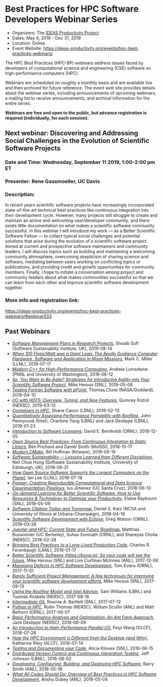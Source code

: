 
# Best Practices for HPC Software Developers Webinar Series

- Organizers: The [IDEAS Productivity Project](https://ideas-productivity.org/)
- Dates: May 4, 2016 - Dec 31, 2019
- Location: Online
- Event Website: https://ideas-productivity.org/events/hpc-best-practices-webinars/

The HPC Best Practices (HPC-BP) webinars address issues faced by developers of computational science and engineering (CSE) software on high-performance computers (HPC). 

Webinars are scheduled on roughly a monthly basis and are available live and then archived for future reference. The event web site provides details about the webinar series, including announcements of upcoming webinars, a mailing list to receive announcements, and archival information for the entire series.

**Webinars are free and open to the public, but advance registration is required (individually, for each session).**

## Next webinar: Discovering and Addressing Social Challenges in the Evolution of Scientific Software Projects

### Date and Time: Wednesday, September 11 2019, 1:00-2:00 pm ET 
### Presenter: Rene Gassmoeller, UC Davis
### Description: 
In recent years scientific software projects have increasingly incorporated state-of-the-art technical best practices like continuous integration into their development cycle. However, many projects still struggle to create and maintain an active and welcoming user/developer community, and there exists little documentation on what makes a scientific software community successful. In this webinar I will introduce my work — as a Better Scientific Software Fellow — to collect typical social challenges and potential solutions that arise during the evolution of a scientific software project. Aimed at current and prospective software maintainers and community leaders, I will discuss topics such as building and maintaining a welcoming community atmosphere, overcoming skepticism of sharing science and software, mediating between users working on conflicting topics or publications, and providing credit and growth opportunities for community members. Finally, I hope to initiate a conversation among project and community leaders about what makes communities successful so that we can learn from each other and improve scientific software development together.

### More info and registration link:
https://ideas-productivity.org/events/hpc-best-practices-webinars/#webinar033

## Past Webinars
- [*Software Management Plans in Research Projects*](https://ideas-productivity.org/events/hpc-best-practices-webinars/#webinar032), Shoaib Sufi (Software Sustainabilty Institute, UK), 2019-08-14
- [*When 100 Flops/Watt was a Giant Leap: The Apollo Guidance Computer Hardware, Software and Application in Moon Missions*](https://ideas-productivity.org/events/hpc-best-practices-webinars/#webinar031), Mark C. Miller (LLNL), 2019-07-17
- [*Modern C++ for High-Performance Computing*](https://ideas-productivity.org/events/hpc-best-practices-webinars/#webinar030), Andrew Lumsdaine (PNNL and University of Washington), 2019-06-12
- [*So, You Want to Be Agile? Strategies for Introducing Agility into Your Scientific Software Project*](https://ideas-productivity.org/events/hpc-best-practices-webinars/#webinar029), Mike Heroux (SNL), 2019-05-08
- [*Testing Fortran Software with pFUnit*](https://ideas-productivity.org/events/hpc-best-practices-webinars/#webinar028), Thomas Clune (NASA/Goddard), 2019-04-10
- [*I/O with HDF5: Overview, Tuning, and New Features*](https://ideas-productivity.org/events/hpc-best-practices-webinars/#webinar027), Quincey Koziol (NERSC), 2019-03-13
- [*Containers in HPC*](https://ideas-productivity.org/events/hpc-best-practices-webinars/#webinar026), Shane Canon (LBNL), 2019-02-13
- [*Quantitatively Assessing Performance Portability with Roofline*](https://ideas-productivity.org/events/hpc-best-practices-webinars/#webinar025), John Pennycook (Intel), Charlene Yang (LBNL) and Jack Deslippe (LBNL), 2019-01-23
- [*Introduction to Software Licensing*](https://ideas-productivity.org/events/hpc-best-practices-webinars/#webinar024), David E. Bernholdt (ORNL), 2018-12-05
- [*Open Source Best Practices: From Continuous Integration to Static Linters*](https://ideas-productivity.org/events/hpc-best-practices-webinars/#webinar023), Ben Prichard and Daniel Smith (MolSSI), 2018-10-17
- [*Modern CMake*](https://ideas-productivity.org/events/hpc-best-practices-webinars/#webinar022), Bill Hoffman (Kitware), 2018-09-19
- [*Software Sustainability -- Lessons Learned from Different Disciplines*](https://ideas-productivity.org/events/hpc-best-practices-webinars/#webinar021), Neil Chue Hong (Software Sustainability Institute, University of Edinburgh, UK), 2018-08-21
- [*How Open Source Software Supports the Largest Computers on the Planet*](https://ideas-productivity.org/events/hpc-best-practices-webinars/#webinar020), Ian Lee (LLNL), 2018-07-18
- [*Popper: Creating Reproducible Computational and Data Science Experimentation Pipelines*](https://ideas-productivity.org/events/hpc-best-practices-webinars/#webinar019), Ivo Jimenez (UC Santa Cruz), 2018-06-13
- [*On-demand Learning for Better Scientific Software: How to Use Resources & Technology to Optimize your Productivity*](https://ideas-productivity.org/events/hpc-best-practices-webinars/#webinar018), Elaine Raybourn (SNL), 2018-05-09
- [*Software Citation Today and Tomorrow*](https://ideas-productivity.org/events/hpc-best-practices-webinars/#webinar017), Daniel S. Katz (NCSA and University of Illinois at Urbana-Champaign), 2018-04-18
- [*Scientific Software Development with Eclipse*](https://ideas-productivity.org/events/hpc-best-practices-webinars/#webinar016), Greg Watson (ORNL), 2018-03-28
- [*Jupyter and HPC: Current State and Future Roadmap*](https://ideas-productivity.org/events/hpc-best-practices-webinars/#webinar015), Matthias Bussonnier (UC Berkeley), Suhas Somnath (ORNL), and Shereyas Cholia (NERSC), 2018-02-28
- [*Bringing Best Practices to  a Long-Lived Production Code*](https://ideas-productivity.org/events/hpc-best-practices-webinars/#webinar014), Charles R. Ferenbaugh (LANL), 2018-01-17
- [*Better Scientific Software (https://bssw.io): So your code will see the future*](https://ideas-productivity.org/events/hpc-best-practices-webinars/#webinar013), Mike Heroux (SNL) and Lois Curfman McInnes (ANL), 2017-12-06
- [*Managing Defects in HPC Software Development*](https://ideas-productivity.org/events/hpc-best-practices-webinars/#webinar012), Tom Evans (ORNL), 2017-11-01
- [*Barely Sufficient Project Management: A few techniques for improving your scientific software development efforts*](https://ideas-productivity.org/events/hpc-best-practices-webinars/#webinar011), Mike Heroux (SNL), 2017-09-13
- [*Using the Roofline Model and Intel Advisor*](https://ideas-productivity.org/events/hpc-best-practices-webinars/#webinar010), Sam Williams (LBNL) and Tuomas Koskela (NERSC), 2017-08-16
- [*Intermediate Git*](https://ideas-productivity.org/events/hpc-best-practices-webinars/#webinar009), Roscoe A. Bartlett (SNL), 2017-07-12
- [*Python in HPC*](https://ideas-productivity.org/events/hpc-best-practices-webinars/#webinar008), Rollin Thomas (NERSC), William Scullin (ANL) and Matt Belhorn (ORNL), 2017-06-07
- [*Basic Performance Analysis and Optimization: An Ant Farm Approach*](https://ideas-productivity.org/events/hpc-best-practices-webinars/#webinar007), Jack Deslippe (NERSC), 2016-08-09
- [*An Introduction to High-Performance Parallel I/O*](https://ideas-productivity.org/events/hpc-best-practices-webinars/#webinar006), Feiyi Wang (OLCF), 2016-07-28
- [*How the HPC Environment is Different from the Desktop (and Why)*](https://ideas-productivity.org/events/hpc-best-practices-webinars/#webinar005), Katherine Riley (ALCF), 2016-07-14
- [*Testing and Documenting your Code*](https://ideas-productivity.org/events/hpc-best-practices-webinars/#webinar004), Alicia Klinvex (SNL), 2016-06-15
- [*Distributed Version Control and Continuous Integration Testing*](https://ideas-productivity.org/events/hpc-best-practices-webinars/#webinar003), Jeff Johnson (LBNL), 2016-06-02
- [*Developing, Configuring, Building, and Deploying HPC Software*](https://ideas-productivity.org/events/hpc-best-practices-webinars/#webinar002), Barry Smith (ANL), 2016-05-18
- [*What All Codes Should Do: Overview of Best Practices in HPC Software Development*](https://ideas-productivity.org/events/hpc-best-practices-webinars/#webinar001), Anshu Dubey (ANL), 2016-05-04

<!---
LCM: Omit subresources for now.

Below, are some of the webinars which have been referenced elsewhere on the Better Scientific Software site.

**Subresources:**
- [Developing, Configuring, Building, and Deploying HPC Software](../CuratedContent/DevelopingConfiguringBuildingAndDeployingHpcSw.md)
- [Bringing Best Practices to a Long-Lived Production Code](../CuratedContent/Webinar.HPCBP014BestPractices.md)
--->

<!---
Publish: yes
RSS update: 2018-08-31
Categories: skills
Topics: online learning
Tags: webinar, webinar series, learning
Level: 2
Prerequisites: none
Aggregate: base
--->
